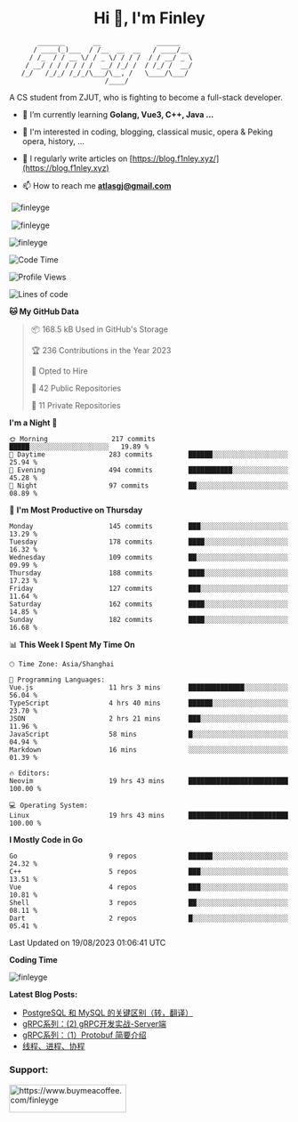 <h1 align="center">Hi 👋, I'm Finley</h1>

```text
       _______       __              ______   
      / ____(_)___  / /__  __  __   / ____/__ 
     / /_  / / __ \/ / _ \/ / / /  / / __/ _ \
    / __/ / / / / / /  __/ /_/ /  / /_/ /  __/
   /_/   /_/_/ /_/_/\___/\__, /   \____/\___/
                        /____/                
```

<p align="left">

A CS student from ZJUT,
who is fighting to become a full-stack developer.

</p>

<p align="left">

- 🌱 I’m currently learning **Golang, Vue3, C++, Java ...**

- 🧠 I'm interested in coding, blogging, classical music, opera & Peking opera, history, ...

- 📝 I regularly write articles on [https://blog.f1nley.xyz/](https://blog.f1nley.xyz)

- 📫 How to reach me **atlasgj@gmail.com**

</p>

<p>&nbsp;<img align="center" src="https://github-readme-stats.vercel.app/api/top-langs/?username=finleyge&show_icons=true&locale=en&hide=javascript,html,tex" alt="finleyge" /></p>

<p>&nbsp;<img align="center" src="https://github-readme-stats.vercel.app/api?username=finleyge&show_icons=true&locale=en" alt="finleyge" /></p>

<p><img align="center" src="https://github-readme-streak-stats.herokuapp.com/?user=finleyge&" alt="finleyge" /></p>

<!--START_SECTION:waka-->
![Code Time](http://img.shields.io/badge/Code%20Time-821%20hrs%2030%20mins-blue)

![Profile Views](http://img.shields.io/badge/Profile%20Views-0-blue)

![Lines of code](https://img.shields.io/badge/From%20Hello%20World%20I%27ve%20Written-650.9%20thousand%20lines%20of%20code-blue)

**🐱 My GitHub Data** 

> 📦 168.5 kB Used in GitHub's Storage 
 > 
> 🏆 236 Contributions in the Year 2023
 > 
> 💼 Opted to Hire
 > 
> 📜 42 Public Repositories 
 > 
> 🔑 11 Private Repositories 
 > 
**I'm a Night 🦉** 

```text
🌞 Morning                217 commits         █████░░░░░░░░░░░░░░░░░░░░   19.89 % 
🌆 Daytime                283 commits         ██████░░░░░░░░░░░░░░░░░░░   25.94 % 
🌃 Evening                494 commits         ███████████░░░░░░░░░░░░░░   45.28 % 
🌙 Night                  97 commits          ██░░░░░░░░░░░░░░░░░░░░░░░   08.89 % 
```
📅 **I'm Most Productive on Thursday** 

```text
Monday                   145 commits         ███░░░░░░░░░░░░░░░░░░░░░░   13.29 % 
Tuesday                  178 commits         ████░░░░░░░░░░░░░░░░░░░░░   16.32 % 
Wednesday                109 commits         ██░░░░░░░░░░░░░░░░░░░░░░░   09.99 % 
Thursday                 188 commits         ████░░░░░░░░░░░░░░░░░░░░░   17.23 % 
Friday                   127 commits         ███░░░░░░░░░░░░░░░░░░░░░░   11.64 % 
Saturday                 162 commits         ████░░░░░░░░░░░░░░░░░░░░░   14.85 % 
Sunday                   182 commits         ████░░░░░░░░░░░░░░░░░░░░░   16.68 % 
```


📊 **This Week I Spent My Time On** 

```text
🕑︎ Time Zone: Asia/Shanghai

💬 Programming Languages: 
Vue.js                   11 hrs 3 mins       ██████████████░░░░░░░░░░░   56.04 % 
TypeScript               4 hrs 40 mins       ██████░░░░░░░░░░░░░░░░░░░   23.70 % 
JSON                     2 hrs 21 mins       ███░░░░░░░░░░░░░░░░░░░░░░   11.96 % 
JavaScript               58 mins             █░░░░░░░░░░░░░░░░░░░░░░░░   04.94 % 
Markdown                 16 mins             ░░░░░░░░░░░░░░░░░░░░░░░░░   01.39 % 

🔥 Editors: 
Neovim                   19 hrs 43 mins      █████████████████████████   100.00 % 

💻 Operating System: 
Linux                    19 hrs 43 mins      █████████████████████████   100.00 % 
```

**I Mostly Code in Go** 

```text
Go                       9 repos             ██████░░░░░░░░░░░░░░░░░░░   24.32 % 
C++                      5 repos             ███░░░░░░░░░░░░░░░░░░░░░░   13.51 % 
Vue                      4 repos             ███░░░░░░░░░░░░░░░░░░░░░░   10.81 % 
Shell                    3 repos             ██░░░░░░░░░░░░░░░░░░░░░░░   08.11 % 
Dart                     2 repos             █░░░░░░░░░░░░░░░░░░░░░░░░   05.41 % 
```




 Last Updated on 19/08/2023 01:06:41 UTC
<!--END_SECTION:waka-->
**Coding Time**
<p>
       <img align="center" src="https://wakatime.com/share/@1f267603-cf28-47c9-a32c-2753500710e7/96d852e9-5832-42ff-acaa-a48a5371ba9d.svg" alt="finleyge" />
</p>

</p>


**Latest Blog Posts:**

<!-- BLOG-POST-LIST:START -->
- [PostgreSQL 和 MySQL 的关键区别（转，翻译）](https://blog.f1nley.xyz/post/pg-mysql-diff/)
- [gRPC系列：&lpar;2&rpar; gRPC开发实战-Server端](https://blog.f1nley.xyz/post/grpc/golang-server/)
- [gRPC系列：（1）Protobuf 简要介绍](https://blog.f1nley.xyz/post/grpc/protobuf/)
- [线程、进程、协程](https://blog.f1nley.xyz/post/code/concurrency/)
<!-- BLOG-POST-LIST:END -->

<h3 align="left">Support:</h3>

<p align="left">

<a href="https://www.buymeacoffee.com/finleyge"> <img align="left" src="https://cdn.buymeacoffee.com/buttons/v2/default-yellow.png" height="50" width="210" alt="https://www.buymeacoffee.com/finleyge" />

</a>
</p>
